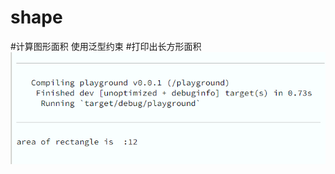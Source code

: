 # shape


#计算图形面积 使用泛型约束
#打印出长方形面积
![Image text](https://github.com/ming416/shape/blob/main/sarea.png)
